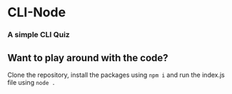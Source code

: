  # CLI-Node
 
 ### A simple CLI Quiz
 
<!--  ## Want to take the quiz?
 ```
 npx cli-fun-quiz
 ``` -->
 ## Want to play around with the code?
 
 Clone the repository, install the packages using `npm i` and run the index.js file using `node .`
